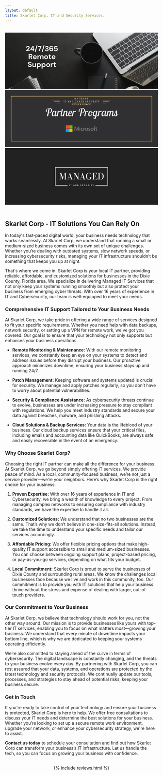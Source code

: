 ```yaml
---
layout: default
title: Skarlet Corp. IT and Security Services.
---
```


<meta name="description" content="Skarlet Corp. Managed IT and Cyber Security Services in Dixie County Florida">

<center>
<br>
	<div id="carouselIndicators" class="carousel slide" data-bs-ride="carousel">
	  <div class="carousel-inner">
		<div class="carousel-item active">
		  <img class="d-block w-25" src="./img/remote support 247365.webp" alt="24 7 365 Remote Support">
		</div>
		<div class="carousel-item">
		  <img class="d-block w-25" src="./img/Partner Program.webp" alt="Partner Programs">
		</div>
		<div class="carousel-item">
		  <img class="d-block w-25" src="./img/managed it and security.webp" alt="Managed IT & Security">
		</div>
	  </div>
</div>
<br>
<div class="container" style="text-align: left;">
 
<h2 id="-home-page-welcome-to-skarlet-corp-it-solutions-you-can-rely-on-"><strong>Skarlet Corp - IT Solutions You Can Rely On</strong></h2>
<p>In today&#39;s fast-paced digital world, your business needs technology that works seamlessly. At Skarlet Corp, we understand that running a small or medium-sized business comes with its own set of unique challenges. Whether you’re dealing with outdated systems, slow network speeds, or increasing cybersecurity risks, managing your IT infrastructure shouldn&#39;t be something that keeps you up at night.</p>
<p>That&#39;s where we come in. Skarlet Corp is your local IT partner, providing reliable, affordable, and customized solutions for businesses in the Dixie County, Florida area. We specialize in delivering Managed IT Services that not only keep your systems running smoothly but also protect your business from emerging cyber threats. With over 16 years of experience in IT and Cybersecurity, our team is well-equipped to meet your needs.</p>
<h3 id="-comprehensive-it-support-tailored-to-your-business-needs-"><strong>Comprehensive IT Support Tailored to Your Business Needs</strong></h3>
<p>At Skarlet Corp, we take pride in offering a wide range of services designed to fit your specific requirements. Whether you need help with data backups, network security, or setting up a VPN for remote work, we&#39;ve got you covered. Our goal is to ensure that your technology not only supports but enhances your business operations.</p>
<ul>
<li><p><strong>Remote Monitoring &amp; Maintenance:</strong> With our remote monitoring services, we constantly keep an eye on your systems to detect and address issues before they disrupt your business. Our proactive approach minimizes downtime, ensuring your business stays up and running 24/7.</p>
</li>
<li><p><strong>Patch Management:</strong> Keeping software and systems updated is crucial for security. We manage and apply patches regularly, so you don’t have to worry about potential vulnerabilities.</p>
</li>
<li><p><strong>Security &amp; Compliance Assistance:</strong> As cybersecurity threats continue to evolve, businesses are under increasing pressure to stay compliant with regulations. We help you meet industry standards and secure your data against breaches, malware, and phishing attacks.</p>
</li>
<li><p><strong>Cloud Solutions &amp; Backup Services:</strong> Your data is the lifeblood of your business. Our cloud backup services ensure that your critical files, including emails and accounting data like QuickBooks, are always safe and easily recoverable in the event of an emergency.</p>
</li>
</ul>
<h3 id="-why-choose-skarlet-corp-"><strong>Why Choose Skarlet Corp?</strong></h3>
<p>Choosing the right IT partner can make all the difference for your business. At Skarlet Corp, we go beyond simply offering IT services. We provide peace of mind. As a local, community-focused business, we’re not just a service provider—we’re your neighbors. Here’s why Skarlet Corp is the right choice for your business:</p>
<ol>
<li><p><strong>Proven Expertise:</strong> With over 16 years of experience in IT and Cybersecurity, we bring a wealth of knowledge to every project. From managing complex networks to ensuring compliance with industry standards, we have the expertise to handle it all.</p>
</li>
<li><p><strong>Customized Solutions:</strong> We understand that no two businesses are the same. That’s why we don’t believe in one-size-fits-all solutions. Instead, we take the time to understand your specific needs and tailor our services accordingly.</p>
</li>
<li><p><strong>Affordable Pricing:</strong> We offer flexible pricing options that make high-quality IT support accessible to small and medium-sized businesses. You can choose between ongoing support plans, project-based pricing, or pay-as-you-go services, depending on what fits your budget.</p>
</li>
<li><p><strong>Local Commitment:</strong> Skarlet Corp is proud to serve the businesses of Dixie County and surrounding rural areas. We know the challenges local businesses face because we live and work in this community, too. Our commitment is to provide you with IT solutions that help your business thrive without the stress and expense of dealing with larger, out-of-touch providers.</p>
</li>
</ol>
<h3 id="-our-commitment-to-your-business-"><strong>Our Commitment to Your Business</strong></h3>
<p>At Skarlet Corp, we believe that technology should work for you, not the other way around. Our mission is to provide businesses like yours with top-tier IT services, enabling you to focus on what matters most—growing your business. We understand that every minute of downtime impacts your bottom line, which is why we are dedicated to keeping your systems operating efficiently.</p>
<p>We’re also committed to staying ahead of the curve in terms of cybersecurity. The digital landscape is constantly changing, and the threats to your business evolve every day. By partnering with Skarlet Corp, you can rest assured that your data, systems, and operations are protected by the latest technology and security protocols. We continually update our tools, processes, and strategies to stay ahead of potential risks, keeping your business secure.</p>
<h3 id="-get-in-touch-"><strong>Get in Touch</strong></h3>
<p>If you&#39;re ready to take control of your technology and ensure your business is protected, Skarlet Corp is here to help. We offer free consultations to discuss your IT needs and determine the best solutions for your business. Whether you&#39;re looking to set up a secure remote work environment, upgrade your network, or enhance your cybersecurity strategy, we&#39;re here to assist.</p>
<p><strong>Contact us today</strong> to schedule your consultation and find out how Skarlet Corp can transform your business’s IT infrastructure. Let us handle the tech, so you can focus on growing your business with confidence.</p>
</div>
</center>

<br>
<center>
{% include reviews.html %}
</center>
<br>
<br>
